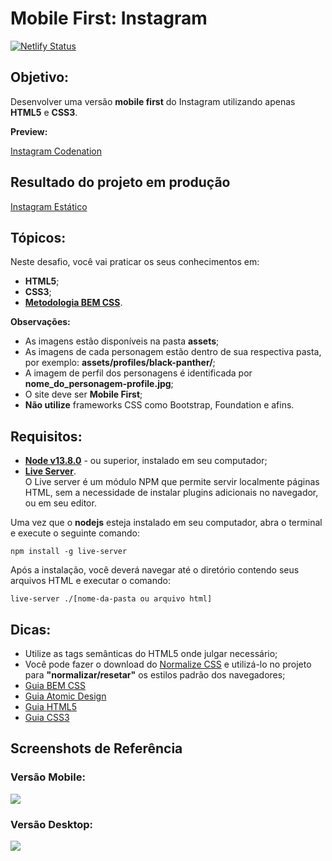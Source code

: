 # Mobile First: Instagram

[![Netlify Status](https://api.netlify.com/api/v1/badges/823b1329-cb59-428c-9567-63b5dcb4813a/deploy-status)](https://app.netlify.com/sites/ig-react12/deploys)

## Objetivo:
Desenvolver uma versão **mobile first** do Instagram utilizando apenas **HTML5** e **CSS3**.

**Preview:**

[Instagram Codenation](https://vimeo.com/414861479/c258b4b6f9)

## Resultado do projeto em produção

[Instagram Estático](https://ig-react12.netlify.app/)

## Tópicos:

Neste desafio, você vai praticar os seus conhecimentos em: 

- **HTML5**;
- **CSS3**;
- **[Metodologia BEM CSS](http://getbem.com/naming/)**.

**Observações:**

- As imagens estão disponíveis na pasta **assets**;
- As imagens de cada personagem estão dentro de sua respectiva pasta, por exemplo: **assets/profiles/black-panther/**;
- A imagem de perfil dos personagens é identificada por **nome_do_personagem-profile.jpg**;
- O site deve ser **Mobile First**;
- **Não utilize** frameworks CSS como Bootstrap, Foundation e afins.

## Requisitos:
* **[Node v13.8.0](https://nodejs.org/en/)** - ou superior, instalado em seu computador;
* **[Live Server](https://www.npmjs.com/package/live-server)**.
​  
O Live server é um módulo NPM que permite servir localmente páginas HTML, sem a necessidade de instalar plugins adicionais no navegador, ou em seu editor.

Uma vez que o **nodejs** esteja instalado em seu computador, abra o terminal e execute o seguinte comando:

    npm install -g live-server

Após a instalação, você deverá navegar até o diretório contendo seus arquivos HTML e executar o comando:

    live-server ./[nome-da-pasta ou arquivo html]


## Dicas:

* Utilize as tags semânticas do HTML5 onde julgar necessário;
* Você pode fazer o download do [Normalize CSS](https://necolas.github.io/normalize.css/) e utilizá-lo no projeto para **"normalizar/resetar"** os estilos padrão dos navegadores;
* [Guia BEM CSS](http://getbem.com/naming/)
* [Guia Atomic Design](https://bradfrost.com/blog/post/atomic-web-design/)
* [Guia HTML5](https://www.w3c.br/pub/Cursos/CursoHTML5/html5-web.pdf)
* [Guia CSS3](https://www.w3c.br/pub/Materiais/PublicacoesW3C/guia-css-w3cbr.pdf)

## Screenshots de Referência

### Versão Mobile:

![](https://codenation-challenges.s3-us-west-1.amazonaws.com/react-12/screenshot-aula-02-mobile.jpg)

### Versão Desktop:

![](https://codenation-challenges.s3-us-west-1.amazonaws.com/react-12/screenshot-aula-02-desktop.jpg)
